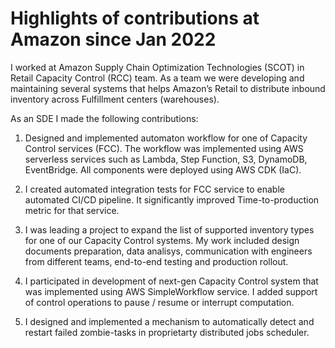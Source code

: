 # Highlights of contributions at Amazon since Jan 2022

I worked at Amazon Supply Chain Optimization Technologies (SCOT) in
Retail Capacity Control (RCC) team. As a team we were developing and 
maintaining several systems that helps Amazon’s Retail to distribute 
inbound inventory across Fulfillment centers (warehouses).

As an SDE I made the following contributions:

1. Designed and implemented automaton workflow for one of Capacity Control
services (FCC). The workflow was implemented using AWS serverless services such as
Lambda, Step Function, S3, DynamoDB, EventBridge. All components were
deployed using AWS CDK (IaC).

2. I created automated integration tests for FCC service to enable 
automated CI/CD pipeline. It significantly improved Time-to-production metric
for that service.

3. I was leading a project to expand the list of supported inventory types 
for one of our Capacity Control systems. My work included design documents
preparation, data analisys, communication with engineers from different teams,
end-to-end testing and production rollout.

4. I participated in development of next-gen Capacity Control system
that was implemented using AWS SimpleWorkflow service. I added support of
control operations to pause / resume or interrupt computation.

5. I designed and implemented a mechanism to automatically detect and
restart failed zombie-tasks in proprietarty distributed jobs scheduler.
